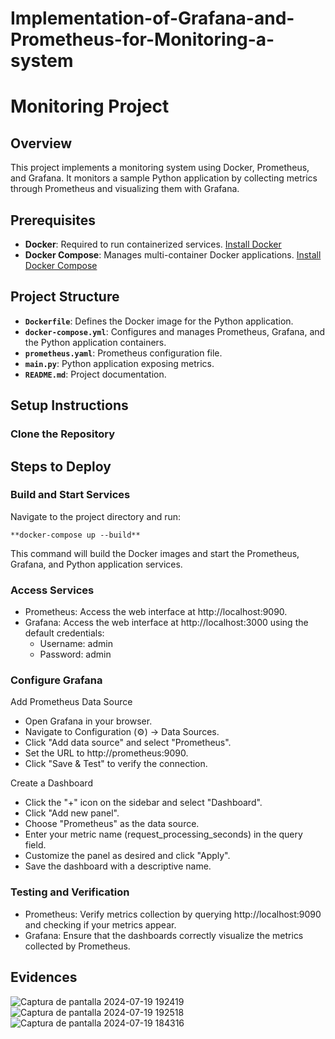 # Implementation-of-Grafana-and-Prometheus-for-Monitoring-a-system

# Monitoring Project

## Overview

This project implements a monitoring system using Docker, Prometheus, and Grafana. It monitors a sample Python application by collecting metrics through Prometheus and visualizing them with Grafana.

## Prerequisites

- **Docker**: Required to run containerized services. [Install Docker](https://docs.docker.com/get-docker/)
- **Docker Compose**: Manages multi-container Docker applications. [Install Docker Compose](https://docs.docker.com/compose/install/)

## Project Structure

- **`Dockerfile`**: Defines the Docker image for the Python application.
- **`docker-compose.yml`**: Configures and manages Prometheus, Grafana, and the Python application containers.
- **`prometheus.yaml`**: Prometheus configuration file.
- **`main.py`**: Python application exposing metrics.
- **`README.md`**: Project documentation.

## Setup Instructions

### Clone the Repository

## Steps to Deploy

### Build and Start Services

Navigate to the project directory and run:

    **docker-compose up --build**

This command will build the Docker images and start the Prometheus, Grafana, and Python application services.

### Access Services

- Prometheus: Access the web interface at http://localhost:9090.
- Grafana: Access the web interface at http://localhost:3000 using the default credentials:
    - Username: admin
    - Password: admin

### Configure Grafana

Add Prometheus Data Source

- Open Grafana in your browser.
- Navigate to Configuration (⚙️) -> Data Sources.
- Click "Add data source" and select "Prometheus".
- Set the URL to http://prometheus:9090.
- Click "Save & Test" to verify the connection.

Create a Dashboard

- Click the "+" icon on the sidebar and select "Dashboard".
- Click "Add new panel".
- Choose "Prometheus" as the data source.
- Enter your metric name (request_processing_seconds) in the query field.
- Customize the panel as desired and click "Apply".
- Save the dashboard with a descriptive name.

### Testing and Verification

- Prometheus: Verify metrics collection by querying http://localhost:9090 and checking if your metrics appear.
- Grafana: Ensure that the dashboards correctly visualize the metrics collected by Prometheus.


## Evidences
![Captura de pantalla 2024-07-19 192419](https://github.com/user-attachments/assets/c8541515-6359-4841-bb7f-342c0b170008)
![Captura de pantalla 2024-07-19 192518](https://github.com/user-attachments/assets/e9978d73-ff16-4eae-b20b-87e202b42b20)
![Captura de pantalla 2024-07-19 184316](https://github.com/user-attachments/assets/44089f6c-f59c-492d-9a20-35ad6750a818)







    
